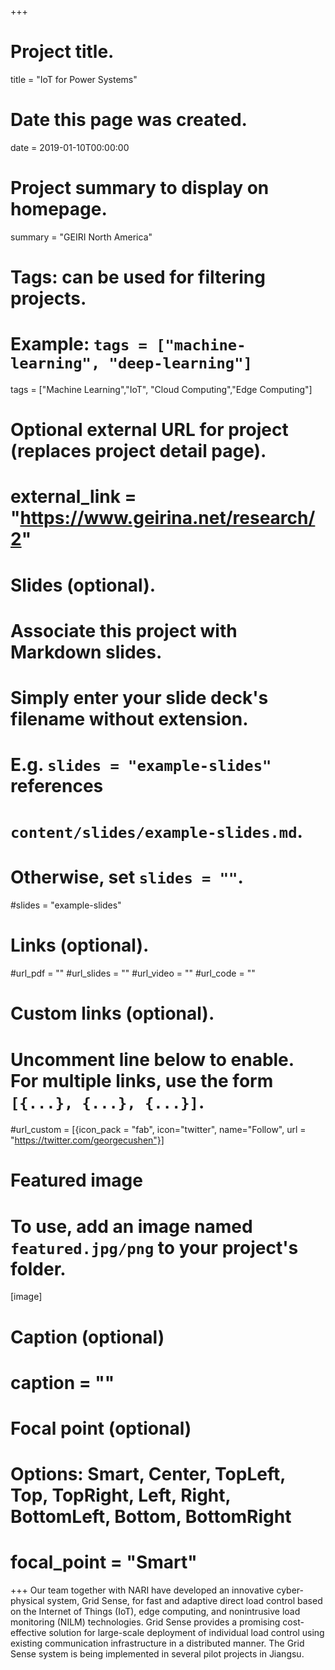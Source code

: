 +++
# Project title.
title = "IoT for Power Systems"

# Date this page was created.
date = 2019-01-10T00:00:00

# Project summary to display on homepage.
summary = "GEIRI North America"

# Tags: can be used for filtering projects.
# Example: `tags = ["machine-learning", "deep-learning"]`
tags = ["Machine Learning","IoT", "Cloud Computing","Edge Computing"]

# Optional external URL for project (replaces project detail page).
# external_link = "https://www.geirina.net/research/2"

# Slides (optional).
#   Associate this project with Markdown slides.
#   Simply enter your slide deck's filename without extension.
#   E.g. `slides = "example-slides"` references 
#   `content/slides/example-slides.md`.
#   Otherwise, set `slides = ""`.
#slides = "example-slides"

# Links (optional).
#url_pdf = ""
#url_slides = ""
#url_video = ""
#url_code = ""

# Custom links (optional).
#   Uncomment line below to enable. For multiple links, use the form `[{...}, {...}, {...}]`.
#url_custom = [{icon_pack = "fab", icon="twitter", name="Follow", url = "https://twitter.com/georgecushen"}]

# Featured image
# To use, add an image named `featured.jpg/png` to your project's folder. 
[image]
  # Caption (optional)
  # caption = ""
  
  # Focal point (optional)
  # Options: Smart, Center, TopLeft, Top, TopRight, Left, Right, BottomLeft, Bottom, BottomRight
  # focal_point = "Smart"
+++
Our team together with NARI have developed an innovative cyber-physical system, Grid Sense, for fast and adaptive direct load control based on the Internet of Things (IoT), edge computing, and nonintrusive load monitoring (NILM) technologies. Grid Sense provides a promising cost-effective solution for large-scale deployment of individual load control using existing communication infrastructure in a distributed manner. The Grid Sense system is being implemented in several pilot projects in Jiangsu.
